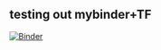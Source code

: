 ## testing out mybinder+TF

[![Binder](http://mybinder.org/badge.svg)](http://mybinder.org/repo/craigcitro/tf-testing)
